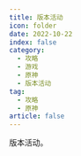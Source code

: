 ```yaml
---
title: 版本活动
icon: folder
date: 2022-10-22
index: false
category:
  - 攻略
  - 游戏
  - 原神
  - 版本活动
tag:
  - 攻略
  - 原神
article: false
---
```


版本活动。
